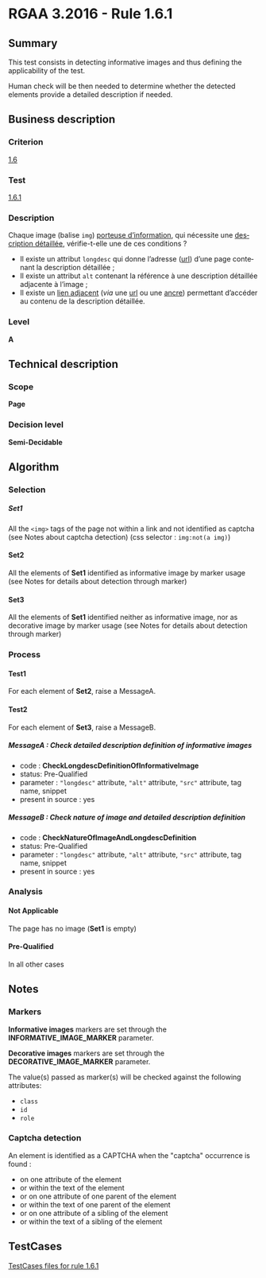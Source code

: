 # RGAA 3.2016 - Rule 1.6.1

## Summary
This test consists in detecting informative images and thus defining the applicability of the test.

Human check will be then needed to determine whether the detected elements provide a detailed description if needed.

## Business description

### Criterion
[1.6](http://references.modernisation.gouv.fr/rgaa-accessibilite/2016/criteres.html#crit-1-6)

### Test
[1.6.1](http://references.modernisation.gouv.fr/rgaa-accessibilite/2016/criteres.html#test-1-6-1)

### Description
<div lang="fr">Chaque image (balise <code lang="en">img</code>) <a href="http://references.modernisation.gouv.fr/rgaa-accessibilite/2016/glossaire.html#image-porteuse-dinformation">porteuse d&#x2019;information</a>, qui n&#xE9;cessite une <a href="http://references.modernisation.gouv.fr/rgaa-accessibilite/2016/glossaire.html#description-dtaille-image">description d&#xE9;taill&#xE9;e</a>, v&#xE9;rifie-t-elle une de ces conditions&nbsp;? <ul><li>Il existe un attribut <code lang="en">longdesc</code> qui donne l&#x2019;adresse (<a href="http://references.modernisation.gouv.fr/rgaa-accessibilite/2016/glossaire.html#url">url</a>) d&#x2019;une page contenant la description d&#xE9;taill&#xE9;e&nbsp;;</li> <li>Il existe un attribut <code lang="en">alt</code> contenant la r&#xE9;f&#xE9;rence &#xE0; une description d&#xE9;taill&#xE9;e adjacente &#xE0; l&#x2019;image&nbsp;;</li> <li>Il existe un <a href="http://references.modernisation.gouv.fr/rgaa-accessibilite/2016/glossaire.html#lien-adjacent">lien adjacent</a> (<i>via</i> une <a href="http://references.modernisation.gouv.fr/rgaa-accessibilite/2016/glossaire.html#url">url</a> ou une <a href="http://references.modernisation.gouv.fr/rgaa-accessibilite/2016/glossaire.html#ancre">ancre</a>) permettant d&#x2019;acc&#xE9;der au contenu de la description d&#xE9;taill&#xE9;e.</li> </ul></div>

### Level
**A**

## Technical description

### Scope
**Page**

### Decision level
**Semi-Decidable**

## Algorithm

### Selection

##### Set1

All the `<img>` tags of the page not within a link and not identified as captcha (see Notes about captcha detection) (css selector : `img:not(a img)`)

#### Set2

All the elements of **Set1** identified as informative image by marker usage (see Notes for details about detection through marker)

#### Set3

All the elements of **Set1** identified neither as informative image, nor as decorative image by marker usage (see Notes for details about detection through marker)

### Process

#### Test1

For each element of **Set2**, raise a MessageA.

#### Test2

For each element of **Set3**, raise a MessageB.

##### MessageA : Check detailed description definition of informative images

-    code : **CheckLongdescDefinitionOfInformativeImage** 
-    status: Pre-Qualified
-    parameter : `"longdesc"` attribute, `"alt"` attribute, `"src"` attribute, tag name, snippet
-    present in source : yes

##### MessageB : Check nature of image and detailed description definition

-    code : **CheckNatureOfImageAndLongdescDefinition** 
-    status: Pre-Qualified
-    parameter : `"longdesc"` attribute, `"alt"` attribute, `"src"` attribute, tag name, snippet
-    present in source : yes

### Analysis

#### Not Applicable 

The page has no image (**Set1** is empty)

#### Pre-Qualified

In all other cases

## Notes

### Markers 

**Informative images** markers are set through the **INFORMATIVE_IMAGE_MARKER** parameter.

**Decorative images** markers are set through the **DECORATIVE_IMAGE_MARKER** parameter.

The value(s) passed as marker(s) will be checked against the following attributes:

- `class`
- `id`
- `role`

### Captcha detection

An element is identified as a CAPTCHA when the "captcha" occurrence is found :

- on one attribute of the element
- or within the text of the element
- or on one attribute of one parent of the element
- or within the text of one parent of the element
- or on one attribute of a sibling of the element
- or within the text of a sibling of the element



##  TestCases

[TestCases files for rule 1.6.1](https://github.com/Asqatasun/Asqatasun/tree/develop/rules/rules-rgaa3.2016/src/test/resources/testcases/rgaa32016/Rgaa32016Rule010601/)


